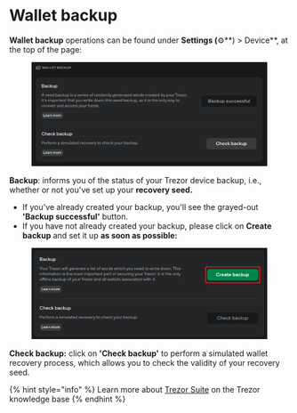 # Wallet backup

**Wallet backup** operations can be found under **Settings (**⚙️**) > Device**, at the top of the page:&#x20;

<figure><img src="../../.gitbook/assets/Wallet_backup.png" alt=""><figcaption></figcaption></figure>

**Backup**: informs you of the status of your Trezor device backup, i.e., whether or not you've set up your **recovery seed.**

* If you've already created your backup, you'll see the grayed-out **'Backup successful'** button.
* If you have not already created your backup, please click on **Create backup** and set it up **as soon as possible:**

<figure><img src="../../.gitbook/assets/Create-Backup.png" alt=""><figcaption></figcaption></figure>

**Check backup:** click on **'Check backup'** to perform a simulated wallet recovery process, which allows you to check the validity of your recovery seed.

{% hint style="info" %}
Learn more about [Trezor Suite](https://trezor.io/learn/a/trezor-suite-app-settings) on the Trezor knowledge base&#x20;
{% endhint %}
